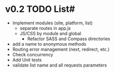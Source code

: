 # v0.2 TODO List#

* Implement modules (site, platform, list)
    *  separate routes in app.js
    *  JS/CSS by module and global
        *  Refactor SASS and Compass directories
* add a name to anonymous methods 
* Routing error management (next, redirect, etc.) 
* Check concurrency 
* Add Unit tests
* validate list name and all requests parameters